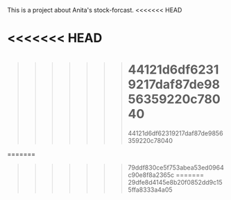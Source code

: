 This is a project about Anita's stock-forcast.
<<<<<<< HEAD

<<<<<<< HEAD
=======
>>>>>>> 44121d6df62319217daf87de9856359220c78040
>>>>>>> =======
>>>>>>> 44121d6df62319217daf87de9856359220c78040
>>>>>>
>>>>>>> 
=======
>>>>>>> 79ddf830ce5f753abea53ed0964c90e8f8a2365c
=======
>>>>>>> 29dfe8d4145e8b20f0852dd9c155ffa8333a4a05
